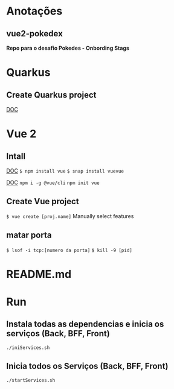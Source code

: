 # Anotações

## vue2-pokedex
**Repo para o desafio Pokedes - Onbording Stags**

# Quarkus

## Create Quarkus project
[DOC](https://code.quarkus.io/)

# Vue 2

## Intall
[DOC](https://v2.vuejs.org/v2/guide/installation.html)
`$ npm install vue`
`$ snap install vuevue`

[DOC](https://www.vuemastery.com/courses/real-world-vue-js/vue-cli/)
`npm i -g @vue/cli`
`npm init vue`

## Create Vue project
`$ vue create [proj.name]`
Manually select features 

## matar porta
`$ lsof -i tcp:[numero da porta]`
`$ kill -9 [pid]`


# README.md

# Run

## Instala todas as dependencias e inicia os serviços (Back, BFF, Front)
`./iniServices.sh`

## Inicia todos os Serviços (Back, BFF, Front)
`./startServices.sh`